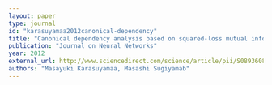 ```yaml
---
layout: paper
type: journal
id: "karasuyamaa2012canonical-dependency"
title: "Canonical dependency analysis based on squared-loss mutual information"
publication: "Journal on Neural Networks"
year: 2012
external_url: http://www.sciencedirect.com/science/article/pii/S089360801200175X
authors: "Masayuki Karasuyamaa, Masashi Sugiyamab"
---
```

